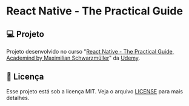 # React Native - The Practical Guide

## 💻 Projeto

Projeto desenvolvido no curso "[React Native - The Practical Guide, Academind by Maximilian Schwarzmüller](https://www.udemy.com/course/react-native-the-practical-guide/)" da [Udemy](https://www.udemy.com/).

## :memo: Licença

Esse projeto está sob a licença MIT. Veja o arquivo [LICENSE](LICENSE.md) para mais detalhes.
